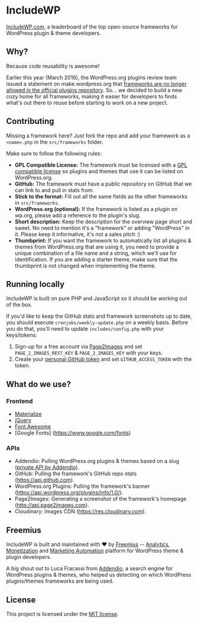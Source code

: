 # IncludeWP

[IncludeWP.com](http://includewp.com), a leaderboard of the top open-source frameworks for WordPress plugin & theme developers.

## Why?
Because code reusability is awesome!

Earlier this year (March 2016), the WordPress.org plugins review team issued a statement on make.wordpress.org that [frameworks are no longer allowed in the official plugins repository](https://make.wordpress.org/plugins/2016/03/01/please-do-not-submit-frameworks/). So... we decided to build a new cozy home for all frameworks, making it easier for developers to finds what's out there to reuse before starting to work on a new project.

## Contributing

Missing a framework here? Just fork the repo and add your framework
as a `<name>.php` in the `src/frameworks` folder.

Make sure to follow the following rules:

*   **GPL Compatible License:** The framework must be licensed with a [GPL compatible license](https://www.gnu.org/philosophy/license-list.html#GPLCompatibleLicenses) so plugins and themes that use it can be listed on WordPress.org.
*   **GitHub:** The framework must have a public repository on GitHub that we can link to and pull in stats from.
*   **Stick to the format:** Fill out all the same fields as the other frameworks in `src/frameworks`.
*   **WordPress.org (optional):** If the framework is listed as a plugin on wp.org, please add a reference to the plugin's slug.
*   **Short description:** Keep the description for the overview page short and sweet. No need to mention it's a "framework" or adding "WordPress" in it. Please keep it informative, it's not a sales pitch :)
*   **Thumbprint:** If you want the framework to automatically list all plugins & themes from WordPress.org that are using it, you need to provide a unique combination of a file name and a string, which we'll use for identification. If you are adding a starter theme, make sure that the thumbprint is not changed when implementing the theme.

## Running locally

IncludeWP is built on pure PHP and JavaScript so it should be working out of the box.

If you'd like to keep the GitHub stats and framework screenshots up to date, you should execute `cronjobs/weekly-update.php` on a weekly basis.
Before you do that, you'll need to update `includes/config.php` with your keys/tokens:

1. Sign-up for a free account via [Page2Images](http://www.page2images.com) and set `PAGE_2_IMAGES_REST_KEY` & `PAGE_2_IMAGES_KEY` with your keys.
2. Create your [personal GitHub token](https://github.com/settings/tokens/new) and set `GITHUB_ACCESS_TOKEN` with the token.

## What do we use?

### Frontend
* [Materialize](https://materializecss.com)
* [jQuery](https://jquery.com/)
* [Font Awesome](https://fontawesome.io)
* [Google Fonts] (https://www.google.com/fonts)

### APIs
* Addendio: Pulling WordPress.org plugins & themes based on a slug ([private API by Addendio](https://addendio.com/)).
* GitHub: Pulling the framework's GitHub repo stats (https://api.github.com).
* WordPress.org Plugins: Pulling the framework's banner (https://api.wordpress.org/plugins/info/1.0/).
* Page2Images: Generating a screenshot of the framework's homepage (http://api.page2images.com).
* Cloudinary: Images CDN (https://res.cloudinary.com).

## Freemius

IncludeWP is built and maintained with ❤ by [Freemius](https://freemius.com) -- [Analytics](https://freemius.com/wordpress/insights/), [Monetization](https://freemius.com/wordpress/checkout/) and [Marketing Automation](https://freemius.com/#automation) platform for WordPress theme & plugin developers.

A big shout out to Luca Fracassi from [Addendio](https://addendio.com/), a search engine for WordPress plugins & themes, who helped us detecting on which WordPress plugins/themes frameworks are being used.

## License
This project is licensed under the [MIT license](http://opensource.org/licenses/MIT).
